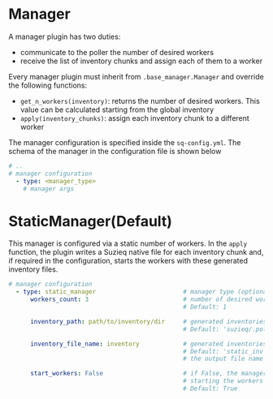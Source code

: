 # Manager
A manager plugin has two duties:
- communicate to the poller the number of desired workers
- receive the list of inventory chunks and assign each of them to a worker

Every manager plugin must inherit from `.base_manager.Manager` and override
the following functions:
- `get_n_workers(inventory)`: returns the number of desired workers.
This value can be calculated starting from the global inventory
- `apply(inventory_chunks)`: assign each inventory chunk to a different worker

The manager configuration is specified inside the `sq-config.yml`.
The schema of the manager in the configuration file is shown below
```yaml
# ..
# manager configuration
  - type: <manager_type>
    # manager args
```

# StaticManager(Default)
This manager is configured via a static number of workers.
In the `apply` function, the plugin writes a Suzieq native file for each inventory chunk and, if required in the configuration, starts the workers with these generated inventory files.
```yaml
# manager configuration
  - type: static_manager                        # manager type (optional)
      workers_count: 3                          # number of desired workers (optional)
                                                # Default: 1

      inventory_path: path/to/inventory/dir     # generated inventories directory (optional)
                                                # Default: 'suzieq/.poller/intentory/static_inventory'

      inventory_file_name: inventory            # generated inventories file name (optional)
                                                # Default: 'static_inv'
                                                # the output file name format will be <inventory_file_name><chunk_number>.yaml

      start_workers: False                      # if False, the manager only generates the inventories without
                                                # starting the workers (optional)
                                                # Default: True
```
